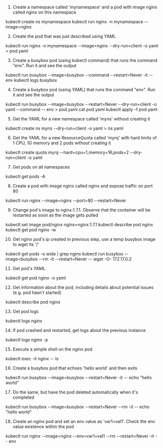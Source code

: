 1. Create a namespace called 'mynamespace' and a pod with image nginx called nginx on this namespace

kubectl create ns mynamespace
kubectl run nginx -n mynamespace --image=nginx

2. Create the pod that was just described using YAML

kubectl run nginx -n mynamespace --image=nginx --dry-run=client -o yaml > pod.yaml

3. Create a busybox pod (using kubectl command) that runs the command "env". Run it and see the output

kubectl run busybox --image=busybox --command --restart=Never -it -- env
kubectl logs busybox

4. Create a busybox pod (using YAML) that runs the command "env". Run it and see the output

kubectl run busybox --image=busybox --restart=Never --dry-run=client -o yaml --command -- env > pod.yaml
cat pod.yaml
kubectl apply -f pod.yaml

5. Get the YAML for a new namespace called 'myns' without creating it

kubectl create ns myns --dry-run=client -o yaml > ns.yaml

6. Get the YAML for a new ResourceQuota called 'myrq' with hard limits of 1 CPU, 1G memory and 2 pods without creating it

kubectl create quota myrq --hard=cpu=1,memory=16,pods=2 --dry-run=client -o yaml

7. Get pods on all namespaces

kubectl get pods -A

8. Create a pod with image nginx called nginx and expose traffic on port 80

kubectl run nginx --image=nginx --port=80 --restart=Never

9. Change pod's image to nginx:1.7.1. Observe that the container will be restarted as soon as the image gets pulled

kubectl set image pod/nginx nginx=nginx:1.7.1
kubectl describe pod nginx
kubectl get pod nginx -w

10. Get nginx pod's ip created in previous step, use a temp busybox image to wget its '/'

kubectl get pods -o wide | grep nginx
kubectl run busybox --image=busybox --rm -it --restart=Never -- wget -O- 172.17.0.2

11. Get pod's YAML

kubectl get pod nginx -o yaml

12. Get information about the pod, including details about potential issues (e.g. pod hasn't started)

kubectl describe pod nginx

13. Get pod logs

kubectl logs nginx

14. If pod crashed and restarted, get logs about the previous instance

kubectl logs nginx -p

15. Execute a simple shell on the nginx pod

kubectl exec -it nginx -- ls

16. Create a busybox pod that echoes 'hello world' and then exits

kubectl run busybox --image=busybox --restart=Never -it -- echo "hello world"

17. Do the same, but have the pod deleted automatically when it's completed

kubectl run busybox --image=busybox --restart=Never --rm -it -- echo "hello world"

18. Create an nginx pod and set an env value as 'var1=val1'. Check the env value existence within the pod

kubectl run nginx --image=nginx --env=var1=val1 --rm --restart=Never -it -- env
